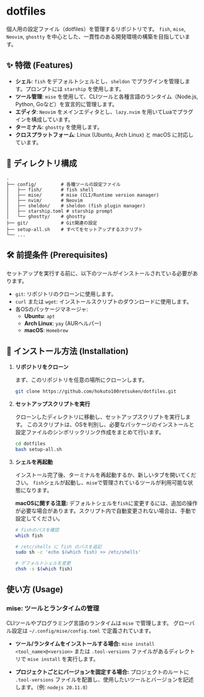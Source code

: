 # dotfiles

個人用の設定ファイル（dotfiles）を管理するリポジトリです。
`fish`, `mise`, `Neovim`, `ghostty` を中心とした、一貫性のある開発環境の構築を目指しています。

## ✨ 特徴 (Features)

- **シェル**: `fish` をデフォルトシェルとし、`sheldon` でプラグインを管理します。プロンプトには `starship` を使用します。
- **ツール管理**: `mise` を使用して、CLIツールと各種言語のランタイム（Node.js, Python, Goなど）を宣言的に管理します。
- **エディタ**: `Neovim` をメインエディタとし、`lazy.nvim` を用いてLuaでプラグインを構成しています。
- **ターミナル**: `ghostty` を使用します。
- **クロスプラットフォーム**: Linux (Ubuntu, Arch Linux) と macOS に対応しています。

## 📂 ディレクトリ構成

```
.
├── config/         # 各種ツールの設定ファイル
│   ├── fish/       # fish shell
│   ├── mise/       # mise (CLI/Runtime version manager)
│   ├── nvim/       # Neovim
│   ├── sheldon/    # sheldon (fish plugin manager)
│   ├── starship.toml # starship prompt
│   └── ghostty/    # ghostty
├── git/            # Git関連の設定
├── setup-all.sh    # すべてをセットアップするスクリプト
└── ...
```

## 🛠️ 前提条件 (Prerequisites)

セットアップを実行する前に、以下のツールがインストールされている必要があります。

- `git`: リポジトリのクローンに使用します。
- `curl` または `wget`: インストールスクリプトのダウンロードに使用します。
- 各OSのパッケージマネージャ:
  - **Ubuntu**: `apt`
  - **Arch Linux**: `yay` (AURヘルパー)
  - **macOS**: `Homebrew`

## 🚀 インストール方法 (Installation)

1.  **リポジトリをクローン**

    まず、このリポジトリを任意の場所にクローンします。

    ```bash
    git clone https://github.com/hokuto100retsuken/dotfiles.git
    ```

2.  **セットアップスクリプトを実行**

    クローンしたディレクトリに移動し、セットアップスクリプトを実行します。
    このスクリプトは、OSを判別し、必要なパッケージのインストールと設定ファイルのシンボリックリンク作成をまとめて行います。

    ```bash
    cd dotfiles
    bash setup-all.sh
    ```

3.  **シェルを再起動**

    インストール完了後、ターミナルを再起動するか、新しいタブを開いてください。
    `fish`シェルが起動し、`mise`で管理されているツールが利用可能な状態になります。

    **macOSに関する注意:**
    デフォルトシェルを`fish`に変更するには、追加の操作が必要な場合があります。スクリプト内で自動変更されない場合は、手動で設定してください。

    ```bash
    # fishのパスを確認
    which fish

    # /etc/shells に fish のパスを追記
    sudo sh -c 'echo $(which fish) >> /etc/shells'

    # デフォルトシェルを変更
    chsh -s $(which fish)
    ```

## 使い方 (Usage)

### mise: ツールとランタイムの管理

CLIツールやプログラミング言語のランタイムは `mise` で管理します。
グローバル設定は `~/.config/mise/config.toml` で定義されています。

- **ツール/ランタイムをインストールする場合:**
  `mise install <tool_name>@<version>` または `.tool-versions` ファイルがあるディレクトリで `mise install` を実行します。

- **プロジェクトごとにバージョンを固定する場合:**
  プロジェクトのルートに `.tool-versions` ファイルを配置し、使用したいツールとバージョンを記述します。（例: `nodejs 20.11.0`）
